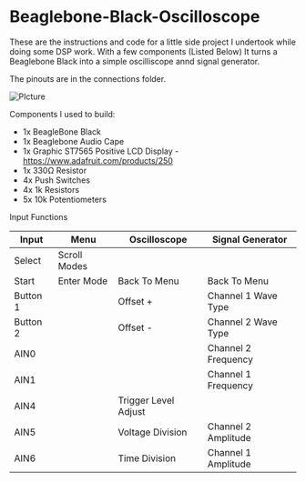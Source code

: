 # Beaglebone-Black-Oscilloscope

These are the instructions and code for a little side project I undertook while doing some DSP work.
With a few components (Listed Below) It turns a Beaglebone Black into a simple oscilliscope annd signal generator.

The pinouts are in the connections folder.

![PIcture](https://github.com/TuranSuleyman/Beaglebone-Black-Oscilloscope/blob/master/images/IMG_20140424_153454.jpg "Oscilliscope")

Components I used to build:

* 1x BeagleBone Black
* 1x Beaglebone Audio Cape
* 1x Graphic ST7565 Positive LCD Display - https://www.adafruit.com/products/250
* 1x 330Ω Resistor
* 4x Push Switches
* 4x 1k Resistors
* 5x 10k Potentiometers 
 
Input Functions

| Input        | Menu           | Oscilloscope  | Signal Generator |
|--------------|----------------|---------------|------------------| 
| Select     | Scroll Modes |  | |
| Start      | Enter Mode     |   Back To Menu | Back To Menu |
| Button 1 |      |    Offset + | Channel 1 Wave Type |
| Button 2 |       |    Offset - | Channel 2 Wave Type |
| AIN0 |    |     | Channel 2 Frequency| 
| AIN1 |     |    | Channel 1 Frequency |
| AIN4 |       |    Trigger Level Adjust |
| AIN5 |       |    Voltage Division | Channel 2 Amplitude|
| AIN6 |       |    Time Division |Channel 1 Amplitude|
